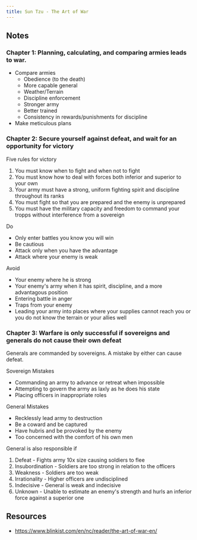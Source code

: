 ```yaml
---
title: Sun Tzu - The Art of War
---
```


## Notes

### Chapter 1: Planning, calculating, and comparing armies leads to war.
- Compare armies
  - Obedience (to the death)
  - More capable general
  - Weather/Terrain
  - Discipline enforcement
  - Stronger army
  - Better trained
  - Consistency in rewards/punishments for discipline
- Make meticulous plans

### Chapter 2: Secure yourself against defeat, and wait for an opportunity for victory
Five rules for victory
1. You must know when to fight and when not to fight
2. You must know how to deal with forces both inferior and superior to your own
3. Your army must have a strong, uniform fighting spirit and discipline throughout its ranks
4. You must fight so that you are prepared and the enemy is unprepared
5. You must have the military capacity and freedom to command your tropps without interference from a sovereign

Do
- Only enter battles you know you will win
- Be cautious
- Attack only when you have the advantage
- Attack where your enemy is weak

Avoid
- Your enemy where he is strong
- Your enemy's army when it has spirit, discipline, and a more advantagous position
- Entering battle in anger
- Traps from your enemy
- Leading your army into places where your supplies cannot reach you or you do not know the terrain or your allies well

### Chapter 3: Warfare is only successful if sovereigns and generals do not cause their own defeat
Generals are commanded by sovereigns. A mistake by either can cause defeat.

Sovereign Mistakes
- Commanding an army to advance or retreat when impossible
- Attempting to govern the army as laxly as he does his state
- Placing officers in inappropriate roles

General Mistakes
- Recklessly lead army to destruction
- Be a coward and be captured
- Have hubris and be provoked by the enemy
- Too concerned with the comfort of his own men

General is also responsible if
1. Defeat - Fights army 10x size causing soldiers to flee
2. Insubordination - Soldiers are too strong in relation to the officers
3. Weakness - Soldiers are too weak
4. Irrationality - Higher officers are undisciplined
5. Indecisive - General is weak and indecisive
6. Unknown - Unable to estimate an enemy's strength and hurls an inferior force against a superior one



## Resources
- https://www.blinkist.com/en/nc/reader/the-art-of-war-en/
